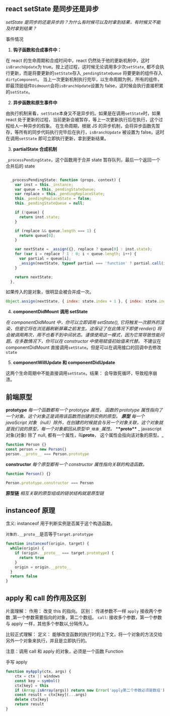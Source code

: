 ## react setState 是同步还是异步

_setState 是同步的还是异步的？为什么有时候可以及时拿到结果，有时候又不能及时拿到结果？_

事件情况

1. **钩子函数和合成事件中：**

在 react 的生命周期和合成时间中，react 仍然处于他的更新机制中，这时`isBranchUpdate`为 true。按上述过程，这时候无论调用多少次`setState`, 都不会执行更新，而是将要更新的`setState`存入`_pendingStateQueue` 将要更新的组件存入 `dirtyComponent`。
当上一次更新机制执行完毕，以生命周期为例，所有的组件，即最顶层组件`Didmount`会将`isBranchUpdate`设置为 false，这时候会执行直接积累的`setState`。

2. **异步函数和原生事件中**

由执行机制来看，`setState`本身又不是异步的。如果是在调用`setState`时，如果 react 处于更新的过程，当前更新会被暂存，等上一次更新执行后在执行，这个过程给人一种异步的假象。
在生命周期，根据 JS 的异步机制，会将异步函数先暂存，等所有的同步代码执行完毕后在执行，`isBranchUpdate` 被设置为 false。这时在调用`setState` 即可立即执行更新，拿到更新结果。

3. **partialState 合成机制**

`_processPendingState`，这个函数用于合并 state 暂存队列，最后一个返回一个合并后的 state

```javascript

  _processPendingState: function (props, context) {
    var inst = this._instance;
    var queue = this._pendingStateQueue;
    var replace = this._pendingReplaceState;
    this._pendingReplaceState = false;
    this._pendingStateQueue = null;

    if (!queue) {
      return inst.state;
    }

    if (replace && queue.length === 1) {
      return queue[0];
    }

    var nextState = _assign({}, replace ? queue[0] : inst.state);
    for (var i = replace ? 1 : 0; i < queue.length; i++) {
      var partial = queue[i];
      _assign(nextState, typeof partial === 'function' ? partial.call(inst, nextState, props, context) : partial);
    }

    return nextState;
  },

```

如果传入的是对象，很明显会被合并成一次。

```javascript
Object.assign(nextState, { index: state.index + 1 }, { index: state.index + 1 })
```

4. **componentDidMount 调用 setState**

_在 componentDidMount 中，你可以立即调用 setState(), 它将触发一次额外的渲染，但是它将在浏览器刷新屏幕之前发生。这保证了在此情况下即使 render() 将会被调用两次，用不也看不到中间状态。谨慎使用这一模式，因为它常导致性能问题。在多数情况下，你可以在 constructor 中使用赋值初始值来代替。_
不建议在 componentDidMount 直接调用`setState`。但是可以在调用接口的回调中去修改
`state`

5. **componentWillUpdate 和 componentDidUpdate**

这两个生命周期中不能直接调用`setState`。结果： 会导致死循环，导致程序崩溃。

## 前端原型

**prototype**
_每一个函数都有一个 prototype 属性， 函数的 prototype 属性指向了一个对象。这个对象正是调用该函数而创建的实例的原型。_
_**原型**_
_每一个 javaScript 对象（null）除外，在创建的时候就会与另一个对象关联，这个对象就是我们说的原型，每一个对象都回从原型中_`_继承_`_属性。_ \***\*proto\*\***
_ javascript 对象(对象) 除了 null, 都有一个属性，叫**proto**， 这个属性会指向该对象的原型。_

```javascript
function Person {}
const person = new Person()
person.__proto__ === Person.prototype
```

**constructor**
_每个原型都有一个 constructor 属性指向关联的构造函数。_

```javascript
function Person() {}

Person.prototype.constructor === Person
```

**原型链**
_相互关联的原型组成的链状结构就是原型链_

## instanceof 原理

含义: instanceof 用于判断实例是否属于这个构造函数。

`对象的.__proto__`是否等于`target.prototype`

```js
function instanceof(origin, target) {
  while(origin) {
    if (origin.__proto__ === target.prototype) {
      return true
    }
    origin = origin.__proto__
  }
  return false
}

```

## apply 和 call 的作用及区别

片面理解：
作用： 改变 this 的指向。
区别： 传递参数不一样 `apply` 接收两个参数 ,第一个参数需要指向的对象，第二个数组。 `call`: 接收多个参数，第一个参数与 apply 一样，其他多个参数以,分隔传入。

比较正式理解：
定义： 能够改变函数的执行时的上下文，将一个对象的方法交给另外一个对象来执行，并且是立即执行的。

注意：调用 call 和 apply 的对象，必须是一个函数 Function

手写 apply

```js
function myApply(ctx, args) {
    ctx = ctx || windows
    const key = symbol()
    ctx[key] = this
    if (Array.isArray(args)) return new Error('apply第二个参数必须是数组')
    const result = ctx[key](...args)
    delete ctx[key]
    return result
}
```
